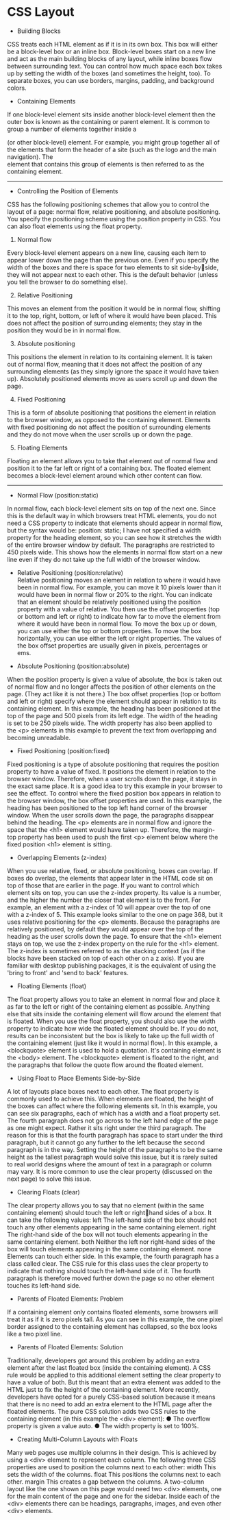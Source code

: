 # CSS Layout

* Building Blocks  

CSS treats each HTML element as if it is in its 
own box. This box will either be a block-level
box or an inline box.
Block-level boxes start on a new line and act as the main building blocks 
of any layout, while inline boxes flow between surrounding text. You can 
control how much space each box takes up by setting the width of the 
boxes (and sometimes the height, too). To separate boxes, you can use 
borders, margins, padding, and background colors. 

* Containing Elements  

If one block-level element sits inside another 
block-level element then the outer box is 
known as the containing or parent element.
It is common to group a number of elements together inside a <div>
(or other block-level) element. For example, you might group together 
all of the elements that form the header of a site (such as the logo and 
the main navigation). The <div> element that contains this group of 
elements is then referred to as the containing element. 

---

* Controlling the Position of Elements 

CSS has the following positioning schemes that allow you to control 
the layout of a page: normal flow, relative positioning, and absolute 
positioning. You specify the positioning scheme using the position
property in CSS. You can also float elements using the float property. 

1. Normal flow  

Every block-level element 
appears on a new line, causing 
each item to appear lower down 
the page than the previous one. 
Even if you specify the width 
of the boxes and there is space 
for two elements to sit side-byside, they will not appear next 
to each other. This is the default 
behavior (unless you tell the 
browser to do something else).

2. Relative Positioning  

This moves an element from the 
position it would be in normal 
flow, shifting it to the top, right, 
bottom, or left of where it 
would have been placed. This 
does not affect the position of 
surrounding elements; they stay 
in the position they would be in 
in normal flow.

3. Absolute positioning  

This positions the element 
in relation to its containing 
element. It is taken out of 
normal flow, meaning that it 
does not affect the position 
of any surrounding elements 
(as they simply ignore the 
space it would have taken up). 
Absolutely positioned elements 
move as users scroll up and 
down the page.  

4. Fixed Positioning  

This is a form of absolute 
positioning that positions 
the element in relation to the 
browser window, as opposed 
to the containing element. 
Elements with fixed positioning 
do not affect the position of 
surrounding elements and they 
do not move when the user 
scrolls up or down the page.

5. Floating Elements  

Floating an element allows 
you to take that element out 
of normal flow and position 
it to the far left or right of a 
containing box. The floated 
element becomes a block-level 
element around which other 
content can flow. 

---


* Normal Flow (position:static)  


In normal flow, each block-level 
element sits on top of the next 
one. Since this is the default 
way in which browsers treat 
HTML elements, you do not 
need a CSS property to indicate 
that elements should appear 
in normal flow, but the syntax 
would be:
position: static; 
I have not specified a width
property for the heading 
element, so you can see how it 
stretches the width of the entire 
browser window by default.
The paragraphs are restricted 
to 450 pixels wide. This shows 
how the elements in normal flow 
start on a new line even if they 
do not take up the full width of 
the browser window.   

* Relative Positioning (position:relative)  
Relative positioning moves an 
element in relation to where it 
would have been in normal flow.
For example, you can move it 10 
pixels lower than it would have 
been in normal flow or 20% to 
the right.
You can indicate that an element 
should be relatively positioned 
using the position property 
with a value of relative.
You then use the offset 
properties (top or bottom and 
left or right) to indicate how 
far to move the element from 
where it would have been in 
normal flow.
To move the box up or down, 
you can use either the top or 
bottom properties.
To move the box horizontally, 
you can use either the left or 
right properties.
The values of the box offset 
properties are usually given in 
pixels, percentages or ems.    

* Absolute Positioning (position:absolute)  

When the position property 
is given a value of absolute, 
the box is taken out of normal 
flow and no longer affects the 
position of other elements on 
the page. (They act like it is not 
there.) 
The box offset properties (top
or bottom and left or right) 
specify where the element 
should appear in relation to its 
containing element.
In this example, the heading has 
been positioned at the top of the 
page and 500 pixels from its left 
edge. The width of the heading is 
set to be 250 pixels wide.
The width property has 
also been applied to the \<p>
elements in this example 
to prevent the text from 
overlapping and becoming 
unreadable.

* Fixed Positioning (position:fixed)  


Fixed positioning is a type 
of absolute positioning that 
requires the position property 
to have a value of fixed.
It positions the element in 
relation to the browser window. 
Therefore, when a user scrolls 
down the page, it stays in the 
exact same place. It is a good 
idea to try this example in your 
browser to see the effect.
To control where the fixed 
position box appears in relation 
to the browser window, the box 
offset properties are used.
In this example, the heading 
has been positioned to the top 
left hand corner of the browser 
window. When the user scrolls 
down the page, the paragraphs 
disappear behind the heading.
The \<p> elements are in normal 
flow and ignore the space that 
the \<h1> element would have 
taken up. Therefore, the 
margin-top property has 
been used to push the first \<p>
element below where the fixed 
position \<h1> element is sitting.

* Overlapping Elements (z-index)  


When you use relative, fixed, or 
absolute positioning, boxes can 
overlap. If boxes do overlap, the 
elements that appear later in the 
HTML code sit on top of those 
that are earlier in the page. 
If you want to control which 
element sits on top, you can use 
the z-index property. Its value 
is a number, and the higher the 
number the closer that element 
is to the front. For example, an 
element with a z-index of 10
will appear over the top of one 
with a z-index of 5.
This example looks similar to 
the one on page 368, but it 
uses relative positioning for 
the \<p> elements. Because 
the paragraphs are relatively 
positioned, by default they 
would appear over the top of the 
heading as the user scrolls down 
the page. To ensure that the 
\<h1> element stays on top, we 
use the z-index property on the 
rule for the \<h1> element.
The z-index is sometimes 
referred to as the stacking 
context (as if the blocks have 
been stacked on top of each 
other on a z axis). If you are 
familiar with desktop publishing 
packages, it is the equivalent 
of using the 'bring to front' and 
'send to back' features.  

* Floating Elements (float)  

The float property allows you 
to take an element in normal 
flow and place it as far to the 
left or right of the containing 
element as possible.
Anything else that sits inside 
the containing element will 
flow around the element that is 
floated.
When you use the float
property, you should also use the 
width property to indicate how 
wide the floated element should 
be. If you do not, results can be 
inconsistent but the box is likely 
to take up the full width of the 
containing element (just like it 
would in normal flow).
In this example, a 
\<blockquote> element is 
used to hold a quotation. It's 
containing element is the 
\<body> element.
The \<blockquote> element 
is floated to the right, and the 
paragraphs that follow the quote 
flow around the floated element.

* Using Float to Place  Elements Side-by-Side  


A lot of layouts place boxes 
next to each other. The float
property is commonly used to 
achieve this.
When elements are floated, the 
height of the boxes can affect 
where the following elements sit.
In this example, you can see six 
paragraphs, each of which has a 
width and a float property set.
The fourth paragraph does not 
go across to the left hand edge 
of the page as one might expect. 
Rather it sits right under the 
third paragraph.
The reason for this is that the 
fourth paragraph has space to 
start under the third paragraph, 
but it cannot go any further to 
the left because the second 
paragraph is in the way.
Setting the height of the 
paragraphs to be the same 
height as the tallest paragraph 
would solve this issue, but it 
is rarely suited to real world 
designs where the amount of 
text in a paragraph or column 
may vary. It is more common 
to use the clear property 
(discussed on the next page) to 
solve this issue.  

* Clearing Floats (clear)    

The clear property allows you 
to say that no element (within 
the same containing element) 
should touch the left or righthand sides of a box. It can take 
the following values:
left
The left-hand side of the box 
should not touch any other 
elements appearing in the same 
containing element.
right
The right-hand side of the 
box will not touch elements 
appearing in the same containing 
element.
both
Neither the left nor right-hand 
sides of the box will touch 
elements appearing in the same 
containing element.
none
Elements can touch either side.
In this example, the fourth 
paragraph has a class called 
clear. The CSS rule for this 
class uses the clear property 
to indicate that nothing should 
touch the left-hand side of it. The 
fourth paragraph is therefore 
moved further down the page 
so no other element touches its 
left-hand side.  

* Parents of Floated Elements: Problem  


 If a containing element only
contains floated elements, some 
browsers will treat it as if it is 
zero pixels tall.
As you can see in this example, 
the one pixel border assigned 
to the containing element has 
collapsed, so the box looks like a 
two pixel line.  

* Parents of Floated Elements: Solution  

Traditionally, developers got 
around this problem by adding 
an extra element after the 
last floated box (inside the 
containing element). A CSS 
rule would be applied to this 
additional element setting the 
clear property to have a value 
of both. But this meant that an 
extra element was added to the 
HTML just to fix the height of the 
containing element.
More recently, developers have 
opted for a purely CSS-based 
solution because it means that 
there is no need to add an extra 
element to the HTML page after 
the floated elements. The pure 
CSS solution adds two CSS rules 
to the containing element (in this 
example the \<div> element):
● The overflow property is 
given a value auto.
● The width property is set to 
100%.  

* Creating Multi-Column Layouts with Floats  

Many web pages use multiple 
columns in their design. This 
is achieved by using a \<div>
element to represent each 
column. The following three CSS 
properties are used to position 
the columns next to each other: 
width
This sets the width of the 
columns.
float
This positions the columns next 
to each other.
margin
This creates a gap between the 
columns.
A two-column layout like the one 
shown on this page would need 
two \<div> elements, one for the 
main content of the page and 
one for the sidebar.
Inside each of the \<div>
elements there can be headings, 
paragraphs, images, and even 
other \<div> elements.  



































